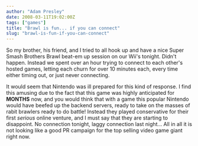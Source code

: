 ```yaml
---
author: "Adam Presley"
date: 2008-03-11T19:02:00Z
tags: ["games"]
title: "Brawl is fun... if you can connect"
slug: "brawl-is-fun-if-you-can-connect"
---
```


So my brother, his friend, and I tried to all hook up and have a nice
Super Smash Brothers Brawl beat-em up session on our Wii's tonight.
Didn't happen. Instead we spent over an hour trying to connect to each
other's hosted games, letting each churn for over 10 minutes each, every
time either timing out, or just never connecting.

It would seem that Nintendo was ill prepared for this kind of response.
I find this amusing due to the fact that this game was highly
anticipated for **MONTHS** now, and you would think that with a game
this popular Nintendo would have beefed up the backend servers, ready to
take on the masses of rabit brawlers ready to do battle! Instead they
played conservative for their first *serious* online venture, and I must
say that they are starting to disappoint. No connection tonight, laggy
connection last night... All in all it is not looking like a good PR
campaign for the top selling video game giant right now.
